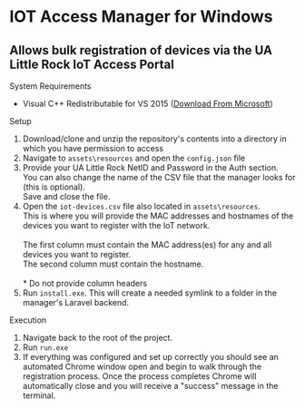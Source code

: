 # IOT Access Manager for Windows
Allows bulk registration of devices via the UA Little Rock IoT Access Portal
-

System Requirements
- Visual C++ Redistributable for VS 2015 (<a href="https://download.microsoft.com/download/9/3/F/93FCF1E7-E6A4-478B-96E7-D4B285925B00/vc_redist.x86.exe">Download From Microsoft</a>)

Setup
1. Download/clone and unzip the repository's contents into a directory in which you have permission to access
2. Navigate to <code>assets\resources</code> and open the <code>config.json</code> file
3. Provide your UA Little Rock NetID and Password in the Auth section.<br>You can also change the name of the CSV file that the manager looks for (this is optional).<br>Save and close the file.
4. Open the <code>iot-devices.csv</code> file also located in <code>assets\resources</code>.<br>This is where you will provide the MAC addresses and hostnames of the devices you want to register with the IoT network.<br><br>The first column must contain the MAC address(es) for any and all devices you want to register.<br>The second column must contain the hostname.<br><br>* Do not provide column headers
5. Run <code>install.exe</code>. This will create a needed symlink to a folder in the manager's Laravel backend.

Execution
1. Navigate back to the root of the project.
2. Run <code>run.exe</code>
3. If everything was configured and set up correctly you should see an automated Chrome window open and begin to walk through the registration process. Once the process completes Chrome will automatically close and you will receive a "success" message in the terminal.
